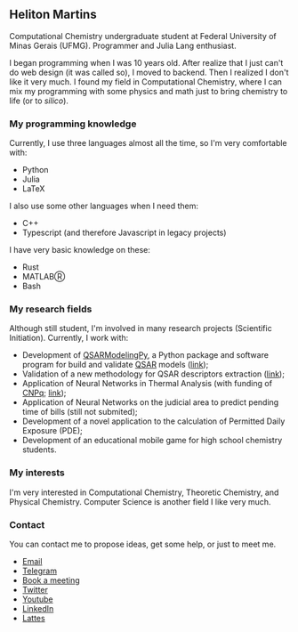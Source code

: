 ## Heliton Martins

Computational Chemistry undergraduate student at Federal University of Minas Gerais (UFMG). Programmer and Julia Lang enthusiast.

I began programming when I was 10 years old. After realize that I just can't do web design (it was called so), I moved to backend. Then I realized I don't like it very much. I found my field in Computational Chemistry, where I can mix my programming with some physics and math just to bring chemistry to life (or to _silico_).

### My programming knowledge
Currently, I use three languages almost all the time, so I'm very comfortable with:
- Python
- Julia
- LaTeX

I also use some other languages when I need them:
- C++
- Typescript (and therefore Javascript in legacy projects)

I have very basic knowledge on these:
- Rust
- MATLABⓇ
- Bash

### My research fields
Although still student, I'm involved in many research projects (Scientific Initiation). Currently, I work with:
- Development of [QSARModelingPy](https://github.com/hellmrf/QSARModelingPy), a Python package and software program for build and validate [QSAR](https://en.wikipedia.org/wiki/Quantitative_structure%E2%80%93activity_relationship) models ([link](https://proceedings.science/rasbq-2020/papers/qsarmodelingpy--a-python-package-to-build-and-validate-qsar-models-));
- Validation of a new methodology for QSAR descriptors extraction ([link](https://proceedings.science/sbqt-2021/papers/lqtagridhull-and-lqtagrid-for-4d-qsar-descriptors-calculation--a-comparative-study));
- Application of Neural Networks in Thermal Analysis (with funding of [CNPq](https://www.gov.br/cnpq/pt-br); [link](https://www.ufmg.br/semanadoconhecimento/page-poster/?id=39037));
- Application of Neural Networks on the judicial area to predict pending time of bills (still not submited);
- Development of a novel application to the calculation of Permitted Daily Exposure (PDE);
- Development of an educational mobile game for high school chemistry students.

### My interests
I'm very interested in Computational Chemistry, Theoretic Chemistry, and Physical Chemistry. Computer Science is another field I like very much.

### Contact
You can contact me to propose ideas, get some help, or just to meet me.
- [Email](mailto:helitonmrf@gmail.com)
- [Telegram](https://t.me/helitonmrf)
- [Book a meeting](https://calendly.com/helitonmrf)
- [Twitter](https://twitter.com/helitonmrf)
- [Youtube](https://www.youtube.com/hmprogramming)
- [LinkedIn](https://www.linkedin.com/in/helitonmrf/)
- [Lattes](http://lattes.cnpq.br/2197799814329542)
